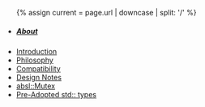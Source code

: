 <html>
<ul class="doc-side-nav">
   {% assign current = page.url | downcase | split: '/' %}
	<li><h5 class="doc-side-nav-title"><a href="{{ site.baseurl }}/about/">About</a></h5></li>
	<li class="doc-side-nav-list-item">
	<a href="{{ site.baseurl }}/about/intro" {% if current[2] == 'intro.html' %}class='current'{% endif %}>
	Introduction</a></li>
	<li class="doc-side-nav-list-item">
	<a href="{{ site.baseurl }}/about/philosophy" {% if current[2] == 'philosophy.html' %}class='current'{% endif %}>
	Philosophy</a></li>
	<li class="doc-side-nav-list-item">
	<a href="{{ site.baseurl }}/about/compatibility" {% if current[2] == 'compatibility.html' %}class='current'{% endif %}>
	Compatibility</a></li>
   <li class="doc-side-nav-title">
   <a href="{{ site.baseurl }}/about/design/" {% if current[2] == 'design' %}class='current'{% endif %}>
   Design Notes</a></li>
  <li class="doc-side-nav-list-item">
  <a href="{{ site.baseurl }}/about/design/mutex" {% if current[3] == 'mutex.html' %}class='current'{% endif %}>
   absl::Mutex</a></li>
   <li class="doc-side-nav-list-item">
   <a href="{{ site.baseurl }}/about/design/dropin-types" {% if current[3] == 'dropin-types.html' %}class='current'{% endif %}>
   Pre-Adopted std:: types</a></li>
 </ul>
    </html>

